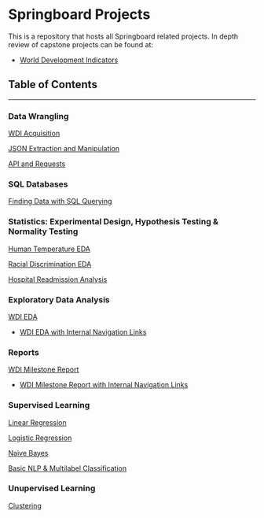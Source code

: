 # Springboard Projects
This is a repository that hosts all Springboard related projects.
In depth review of capstone projects can be found at:
- [World Development Indicators](https://github.com/dametreusv/world_development_indicators)


## Table of Contents
---------------------------

### Data Wrangling
[WDI Acquisition](https://github.com/dametreusv/world_development_indicators/blob/master/WDI_wrangle.ipynb)

[JSON Extraction and Manipulation](https://github.com/dametreusv/Springboard_Data_Science/blob/master/json_data_wrangling/json_data_wrangling.ipynb)

[API and Requests](https://github.com/dametreusv/Springboard_Data_Science/blob/master/API_requests/API_data_wrangling.ipynb)


### SQL Databases
[Finding Data with SQL Querying](https://github.com/dametreusv/Springboard_Data_Science/blob/master/SQL_databases/country_club.sql)


### Statistics: Experimental Design, Hypothesis Testing & Normality Testing

[Human Temperature EDA](https://github.com/dametreusv/Springboard_Data_Science/blob/master/EDA_human_temperature/EDA_human_temperature_inferential_statistics.ipynb)

[Racial Discrimination EDA](https://github.com/dametreusv/Springboard_Data_Science/blob/master/EDA_racial_discrimination/EDA_racial_discriminitation_inferential_statistics.ipynb)

[Hospital Readmission Analysis](https://github.com/dametreusv/Springboard_Data_Science/blob/master/hospital_readmit/EDA_hospital.ipynb)


### Exploratory Data Analysis

[WDI EDA](https://github.com/dametreusv/world_development_indicators/blob/master/WDI_analysis.ipynb)
- [WDI EDA with Internal Navigation Links](https://nbviewer.jupyter.org/github/dametreusv/world_development_indicators/blob/master/WDI_analysis.ipynb)


### Reports

[WDI Milestone Report](https://github.com/dametreusv/world_development_indicators/blob/master/WDI_milestone_report.ipynb)
- [WDI Milestone Report with Internal Navigation Links](https://nbviewer.jupyter.org/github/dametreusv/world_development_indicators/blob/master/WDI_milestone_report.ipynb)


### Supervised Learning
[Linear Regression](https://github.com/dametreusv/Springboard_Data_Science/blob/master/ML_linear_regression/ML_Linear_Regression.ipynb)

[Logistic Regression](https://github.com/dametreusv/Springboard_Data_Science/blob/master/ML_logistic_regression/Mini_Project_Logistic_Regression.ipynb)

[Naive Bayes](https://github.com/dametreusv/Springboard_Data_Science/blob/master/Naive_Bayes/Naive_Bayes_Mini_Project.ipynb)

[Basic NLP & Multilabel Classification](https://github.com/dametreusv/Springboard_Data_Science/blob/master/ML_NLP_Log/ML_School_Budgets.ipynb)


 ### Unupervised Learning
 [Clustering](https://github.com/dametreusv/Springboard_Data_Science/blob/master/Unsupervised_Clustering/Mini_Project_Clustering.ipynb)
